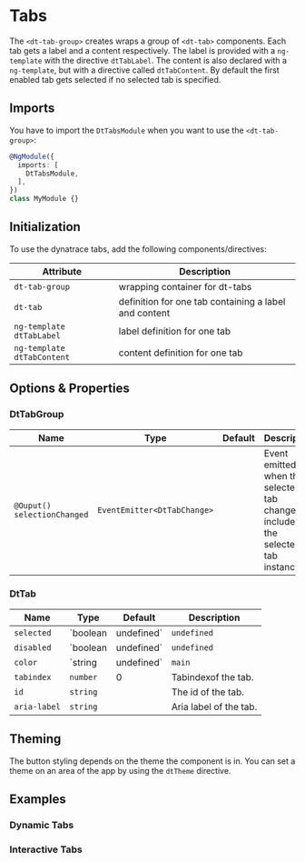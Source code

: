# Tabs

<docs-source-example example="DefaultTabsExampleComponent"></docs-source-example>

The `<dt-tab-group>` creates wraps a group of `<dt-tab>` components. Each tab gets a label and a content respectively. 
The label is provided with a `ng-template` with the directive `dtTabLabel`. The content is also declared with a `ng-template`, but with a directive called `dtTabContent`. By default the first enabled tab gets selected if no selected tab is specified.

## Imports

You have to import the `DtTabsModule` when you want to use the `<dt-tab-group>`:

```typescript
@NgModule({
  imports: [
    DtTabsModule,
  ],
})
class MyModule {}
```

## Initialization

To use the dynatrace tabs, add the following components/directives:

| Attribute                   | Description                                           |
| --------------------------- | ----------------------------------------------------- |
| `dt-tab-group`              | wrapping container for dt-tabs                        |
| `dt-tab`                    | definition for one tab containing a label and content |
| `ng-template dtTabLabel`    | label definition for one tab                          |
| `ng-template dtTabContent`  | content definition for one tab                        |

## Options & Properties

### DtTabGroup

| Name | Type | Default | Description |
| --- | --- | --- | --- |
| `@Ouput() selectionChanged` | `EventEmitter<DtTabChange>` |  | Event emitted when the selected tab changes, includes the selected tab instance |

### DtTab

| Name | Type | Default | Description |
| --- | --- | --- | --- |
| `selected` | `boolean | undefined` | `undefined` | Sets the selected state if property is set and the value is truthy or undefined |
| `disabled` | `boolean | undefined` | `undefined` | Sets disable state if property is set and the value is truthy or undefined |
| `color` | `string | undefined` | `main` | Sets color. Possible options: <ul><li><code>main</code> (default)</li><li><code>recovered</code></li><li><code>error</code></li></ul> |
| `tabindex` | `number` | 0 | Tabindexof the tab. |
| `id` | `string` | | The id of the tab. |
| `aria-label` | `string` |  | Aria label of the tab. |

## Theming

The button styling depends on the theme the component is in. You can set a theme on an area of the app by using the `dtTheme` directive.

## Examples

### Dynamic Tabs
<docs-source-example example="DynamicTabsExampleComponent"></docs-source-example>

### Interactive Tabs
<docs-source-example example="InteractiveTabsExampleComponent"></docs-source-example>


